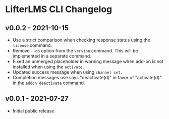 LifterLMS CLI Changelog
=======================

v0.0.2 - 2021-10-15
-------------------

+ Use a strict comparison when checking response status using the `license` command.
+ Remove `--db` option from the `version` command. This will be implemented in a separate command.
+ Fixed an unmerged placeholder in warning message when add-on is not installed when using the `activate`.
+ Updated success message when using `channel set`.
+ Completion messages use says "deactivate(d)" in favor of "activate(d)" in the `addon deactivate` command.


v0.0.1 - 2021-07-27
-------------------

+ Initial public release
